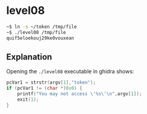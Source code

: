 # level08

```bash
~$ ln -s ~/token /tmp/file
~$ ./level08 /tmp/file
quif5eloekouj29ke0vouxean
```

## Explanation

Opening the `./level08` executable in ghidra shows:

```C
pcVar1 = strstr(argv[1],"token");
if (pcVar1 != (char *)0x0) {
    printf("You may not access \'%s\'\n",argv[1]);
    exit(1);
}
```
